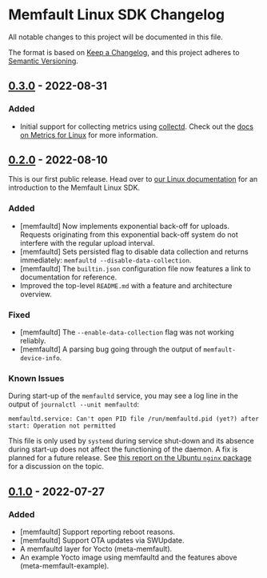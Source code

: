 # Memfault Linux SDK Changelog

All notable changes to this project will be documented in this file.

The format is based on [Keep a Changelog](https://keepachangelog.com/en/1.0.0/),
and this project adheres to
[Semantic Versioning](https://semver.org/spec/v2.0.0.html).

## [0.3.0] - 2022-08-31

### Added

- Initial support for collecting metrics using [collectd]. Check out the
  [docs on Metrics for Linux](https://mflt.io/linux-metrics) for more
  information.

[collectd]: https://collectd.org/

## [0.2.0] - 2022-08-10

This is our first public release. Head over to [our Linux
documentation][docs-linux] for an introduction to the Memfault Linux SDK.

[docs-linux]: https://docs.memfault.com/docs/linux/introduction

### Added

- [memfaultd] Now implements exponential back-off for uploads. Requests
  originating from this exponential back-off system do not interfere with the
  regular upload interval.
- [memfaultd] Sets persisted flag to disable data collection and returns
  immediately: `memfaultd --disable-data-collection`.
- [memfaultd] The `builtin.json` configuration file now features a link to
  documentation for reference.
- Improved the top-level `README.md` with a feature and architecture overview.

### Fixed

- [memfaultd] The `--enable-data-collection` flag was not working reliably.
- [memfaultd] A parsing bug going through the output of `memfault-device-info`.

### Known Issues

During start-up of the `memfaultd` service, you may see a log line in the output
of `journalctl --unit memfaultd`:

```
memfaultd.service: Can't open PID file /run/memfaultd.pid (yet?) after start: Operation not permitted
```

This file is only used by `systemd` during service shut-down and its absence
during start-up does not affect the functioning of the daemon. A fix is planned
for a future release. See [this report on the Ubuntu `nginx`
package][nginx-pid-report] for a discussion on the topic.

[nginx-pid-report]: https://bugs.launchpad.net/ubuntu/+source/nginx/+bug/1581864

## [0.1.0] - 2022-07-27

### Added

- [memfaultd] Support reporting reboot reasons.
- [memfaultd] Support OTA updates via SWUpdate.
- A memfaultd layer for Yocto (meta-memfault).
- An example Yocto image using memfaultd and the features above
  (meta-memfault-example).

[0.1.0]: https://github.com/memfault/memfault-linux-sdk/releases/tag/0.1.0
[0.2.0]: https://github.com/memfault/memfault-linux-sdk/releases/tag/0.2.0
[0.3.0]: https://github.com/memfault/memfault-linux-sdk/releases/tag/0.3.0
